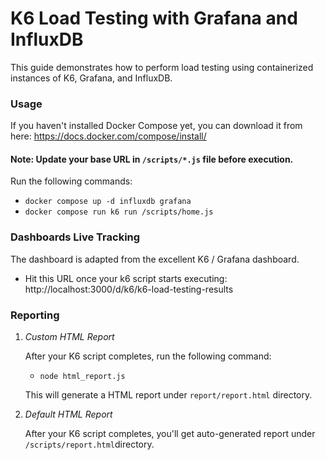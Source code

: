 # K6 Load Testing with Grafana and InfluxDB
This guide demonstrates how to perform load testing using containerized instances of K6, Grafana, and InfluxDB.

### Usage

If you haven't installed Docker Compose yet, you can download it from here: https://docs.docker.com/compose/install/ 

#### Note: Update your base URL in `/scripts/*.js` file before execution.

Run the following commands:

 - `docker compose up -d influxdb grafana`
 - `docker compose run k6 run /scripts/home.js`

### Dashboards Live Tracking
The dashboard is adapted from the excellent K6 / Grafana dashboard.

 - Hit this URL once your k6 script starts executing: http://localhost:3000/d/k6/k6-load-testing-results

### Reporting

1. *Custom HTML Report*

   After your K6 script completes, run the following command:

    - `node html_report.js`

    This will generate a HTML report under `report/report.html` directory.

2. *Default HTML Report*

   After your K6 script completes, you'll get auto-generated report under `/scripts/report.html`directory.


